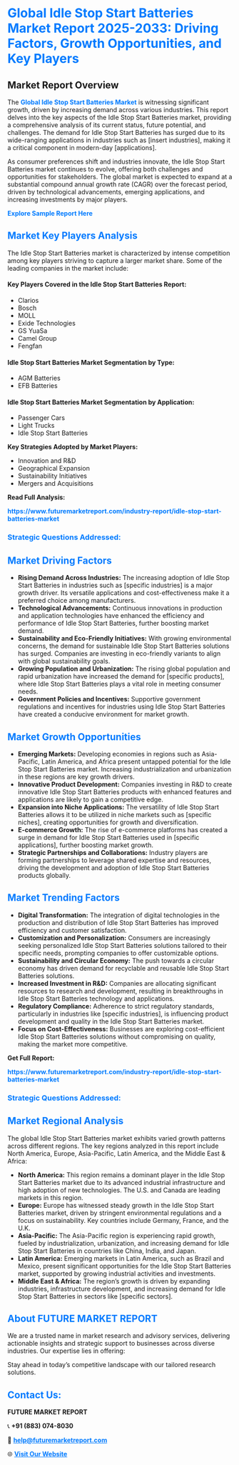 <h1 style="color: #007BFF;">Global Idle Stop Start Batteries Market Report 2025-2033: Driving Factors, Growth Opportunities, and Key Players</h1>

<section id="overview">
<h2>Market Report Overview</h2>
<p>The <a href="https://www.futuremarketreport.com/industry-report/idle-stop-start-batteries-market" style="color: #007BFF; text-decoration: none;"><strong>Global Idle Stop Start Batteries Market</strong></a> is witnessing significant growth, driven by increasing demand across various industries. This report delves into the key aspects of the Idle Stop Start Batteries market, providing a comprehensive analysis of its current status, future potential, and challenges. The demand for Idle Stop Start Batteries has surged due to its wide-ranging applications in industries such as [insert industries], making it a critical component in modern-day [applications].</p>
<p>As consumer preferences shift and industries innovate, the Idle Stop Start Batteries market continues to evolve, offering both challenges and opportunities for stakeholders. The global market is expected to expand at a substantial compound annual growth rate (CAGR) over the forecast period, driven by technological advancements, emerging applications, and increasing investments by major players.</p>
</section>

<section id="overview">
<p><a href="https://www.futuremarketreport.com/request-sample/reportId=125962" style="color: #007BFF; text-decoration: none;"><strong>Explore Sample Report Here</strong></a></p>
</section>

<section id="key-players">
<h2 style="color: #007BFF;">Market Key Players Analysis</h2>
<p>The Idle Stop Start Batteries market is characterized by intense competition among key players striving to capture a larger market share. Some of the leading companies in the market include:</p>
<h4>Key Players Covered in the Idle Stop Start Batteries Report:</h4>
<ul><li>Clarios</li><li>Bosch</li><li>MOLL</li><li>Exide Technologies</li><li>GS YuaSa</li><li>Camel Group</li><li>Fengfan</li></ul>
<h4>Idle Stop Start Batteries Market Segmentation by Type:</h4>
<ul><li>AGM Batteries</li><li>EFB Batteries</li></ul>

<h4>Idle Stop Start Batteries Market Segmentation by Application:</h4>
<ul><li>Passenger Cars</li><li>Light Trucks</li><li>Idle Stop Start Batteries</li></ul>
<p><strong>Key Strategies Adopted by Market Players:</strong></p>
<ul>
<li>Innovation and R&D</li>
<li>Geographical Expansion</li>
<li>Sustainability Initiatives</li>
<li>Mergers and Acquisitions</li>
</ul>
</section>

<section>
<p><strong>Read Full Analysis: </strong></p><a href="https://www.futuremarketreport.com/industry-report/idle-stop-start-batteries-market" style="color: #007BFF; text-decoration: none;"><strong>https://www.futuremarketreport.com/industry-report/idle-stop-start-batteries-market</strong></a>
<h3 style="color: #007BFF;">Strategic Questions Addressed:</h3>
</section>

<section id="driving-factors">
<h2 style="color: #007BFF;">Market Driving Factors</h2>
<ul>
<li><strong>Rising Demand Across Industries:</strong> The increasing adoption of Idle Stop Start Batteries in industries such as [specific industries] is a major growth driver. Its versatile applications and cost-effectiveness make it a preferred choice among manufacturers.</li>
<li><strong>Technological Advancements:</strong> Continuous innovations in production and application technologies have enhanced the efficiency and performance of Idle Stop Start Batteries, further boosting market demand.</li>
<li><strong>Sustainability and Eco-Friendly Initiatives:</strong> With growing environmental concerns, the demand for sustainable Idle Stop Start Batteries solutions has surged. Companies are investing in eco-friendly variants to align with global sustainability goals.</li>
<li><strong>Growing Population and Urbanization:</strong> The rising global population and rapid urbanization have increased the demand for [specific products], where Idle Stop Start Batteries plays a vital role in meeting consumer needs.</li>
<li><strong>Government Policies and Incentives:</strong> Supportive government regulations and incentives for industries using Idle Stop Start Batteries have created a conducive environment for market growth.</li>
</ul>
</section>

<section id="growth-opportunities">
<h2 style="color: #007BFF;">Market Growth Opportunities</h2>
<ul>
<li><strong>Emerging Markets:</strong> Developing economies in regions such as Asia-Pacific, Latin America, and Africa present untapped potential for the Idle Stop Start Batteries market. Increasing industrialization and urbanization in these regions are key growth drivers.</li>
<li><strong>Innovative Product Development:</strong> Companies investing in R&D to create innovative Idle Stop Start Batteries products with enhanced features and applications are likely to gain a competitive edge.</li>
<li><strong>Expansion into Niche Applications:</strong> The versatility of Idle Stop Start Batteries allows it to be utilized in niche markets such as [specific niches], creating opportunities for growth and diversification.</li>
<li><strong>E-commerce Growth:</strong> The rise of e-commerce platforms has created a surge in demand for Idle Stop Start Batteries used in [specific applications], further boosting market growth.</li>
<li><strong>Strategic Partnerships and Collaborations:</strong> Industry players are forming partnerships to leverage shared expertise and resources, driving the development and adoption of Idle Stop Start Batteries products globally.</li>
</ul>
</section>

<section id="trending-factors">
<h2 style="color: #007BFF;">Market Trending Factors</h2>
<ul>
<li><strong>Digital Transformation:</strong> The integration of digital technologies in the production and distribution of Idle Stop Start Batteries has improved efficiency and customer satisfaction.</li>
<li><strong>Customization and Personalization:</strong> Consumers are increasingly seeking personalized Idle Stop Start Batteries solutions tailored to their specific needs, prompting companies to offer customizable options.</li>
<li><strong>Sustainability and Circular Economy:</strong> The push towards a circular economy has driven demand for recyclable and reusable Idle Stop Start Batteries solutions.</li>
<li><strong>Increased Investment in R&D:</strong> Companies are allocating significant resources to research and development, resulting in breakthroughs in Idle Stop Start Batteries technology and applications.</li>
<li><strong>Regulatory Compliance:</strong> Adherence to strict regulatory standards, particularly in industries like [specific industries], is influencing product development and quality in the Idle Stop Start Batteries market.</li>
<li><strong>Focus on Cost-Effectiveness:</strong> Businesses are exploring cost-efficient Idle Stop Start Batteries solutions without compromising on quality, making the market more competitive.</li>
</ul>
</section>

<section>
<p><strong>Get Full Report: </strong></p><a href="https://www.futuremarketreport.com/industry-report/idle-stop-start-batteries-market" style="color: #007BFF; text-decoration: none;"><strong>https://www.futuremarketreport.com/industry-report/idle-stop-start-batteries-market</strong></a>
<h3 style="color: #007BFF;">Strategic Questions Addressed:</h3>
</section>


<section id="regional-analysis">
<h2 style="color: #007BFF;">Market Regional Analysis</h2>
<p>The global Idle Stop Start Batteries market exhibits varied growth patterns across different regions. The key regions analyzed in this report include North America, Europe, Asia-Pacific, Latin America, and the Middle East & Africa:</p>
<ul>
<li><strong>North America:</strong> This region remains a dominant player in the Idle Stop Start Batteries market due to its advanced industrial infrastructure and high adoption of new technologies. The U.S. and Canada are leading markets in this region.</li>
<li><strong>Europe:</strong> Europe has witnessed steady growth in the Idle Stop Start Batteries market, driven by stringent environmental regulations and a focus on sustainability. Key countries include Germany, France, and the U.K.</li>
<li><strong>Asia-Pacific:</strong> The Asia-Pacific region is experiencing rapid growth, fueled by industrialization, urbanization, and increasing demand for Idle Stop Start Batteries in countries like China, India, and Japan.</li>
<li><strong>Latin America:</strong> Emerging markets in Latin America, such as Brazil and Mexico, present significant opportunities for the Idle Stop Start Batteries market, supported by growing industrial activities and investments.</li>
<li><strong>Middle East & Africa:</strong> The region’s growth is driven by expanding industries, infrastructure development, and increasing demand for Idle Stop Start Batteries in sectors like [specific sectors].</li>
</ul>
</section>

<footer>
<h2 style="color: #007BFF;">About FUTURE MARKET REPORT</h2>
<p>We are a trusted name in market research and advisory services, delivering actionable insights and strategic support to businesses across diverse industries. Our expertise lies in offering:</p>

<p>Stay ahead in today’s competitive landscape with our tailored research solutions.</p>

<h2 style="color: #007BFF;">Contact Us:</h2>
<p><strong>FUTURE MARKET REPORT</strong></p>
<p>📞 <strong>+91 (883) 074-8030</strong></p>
<p>📧 <strong><a href="mailto:help@futuremarketreport.com" style="color: #007BFF;">help@futuremarketreport.com</a></strong></p>
<p>🌐 <strong><a href="https://www.futuremarketreport.com/" style="color: #007BFF;">Visit Our Website</a></strong></p>
</footer>